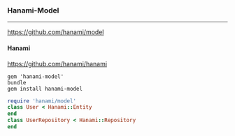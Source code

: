### Hanami-Model
---
https://github.com/hanami/model
#### Hanami
https://github.com/hanami/hanami


```
gem 'hanami-model'
bundle
gem install hanami-model
```

```ruby
require 'hanami/model'
class User < Hanami::Entity
end
class UserRepository < Hanami::Repository
end

















```




